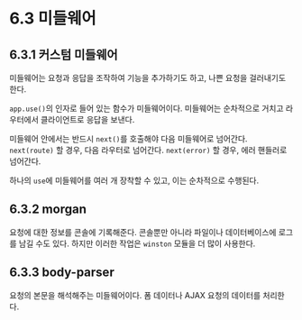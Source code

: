 # 6.3 미들웨어
## 6.3.1 커스텀 미들웨어
미들웨어는 요청과 응답을 조작하여 기능을 추가하기도 하고, 나쁜 요청을 걸러내기도 한다. 

`app.use()`의 인자로 들어 있는 함수가 미들웨어이다. 미들웨어는 순차적으로 거치고 라우터에서 클라이언트로 응답을 보낸다.

미들웨어 안에서는 반드시 `next()`를 호출해야 다음 미들웨어로 넘어간다. 
`next(route)` 할 경우, 다음 라우터로 넘어간다. 
`next(error)` 할 경우, 에러 핸들러로 넘어간다.

하나의 `use`에 미들웨어를 여러 개 장착할 수 있고, 이는 순차적으로 수행된다.

## 6.3.2 morgan
요청에 대한 정보를 콘솔에 기록해준다.
콘솔뿐만 아니라 파일이나 데이터베이스에 로그를 남길 수도 있다. 
하지만 이러한 작업은 `winston` 모듈을 더 많이 사용한다.

## 6.3.3 body-parser
요청의 본문을 해석해주는 미들웨어이다. 폼 데이터나 AJAX 요청의 데이터를 처리한다.

